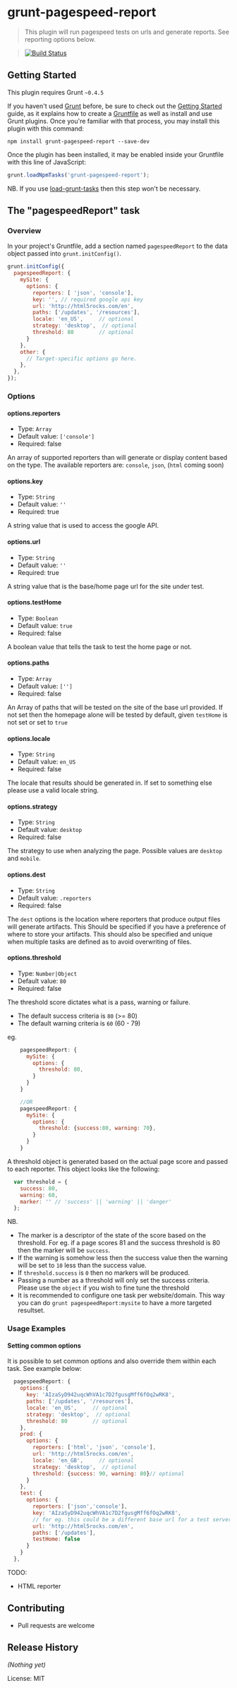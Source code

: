 # grunt-pagespeed-report

> This plugin will run pagespeed tests on urls and generate reports. See reporting options below.

> [![Build Status](https://travis-ci.org/lwhiteley/grunt-pagespeed-report.svg?branch=master)](https://travis-ci.org/lwhiteley/grunt-pagespeed-report)

## Getting Started
This plugin requires Grunt `~0.4.5`

If you haven't used [Grunt](http://gruntjs.com/) before, be sure to check out the [Getting Started](http://gruntjs.com/getting-started) guide, as it explains how to create a [Gruntfile](http://gruntjs.com/sample-gruntfile) as well as install and use Grunt plugins. Once you're familiar with that process, you may install this plugin with this command:

```shell
npm install grunt-pagespeed-report --save-dev
```

Once the plugin has been installed, it may be enabled inside your Gruntfile with this line of JavaScript:

```js
grunt.loadNpmTasks('grunt-pagespeed-report');
```

NB. If you use [load-grunt-tasks](https://www.npmjs.org/package/load-grunt-tasks) then this step won't be necessary.

## The "pagespeedReport" task

### Overview
In your project's Gruntfile, add a section named `pagespeedReport` to the data object passed into `grunt.initConfig()`.

```js
grunt.initConfig({
  pagespeedReport: {
    mySite: {
      options: {
        reporters: [ 'json', 'console'],
        key: '', // required google api key
        url: 'http://html5rocks.com/en',
        paths: ['/updates', '/resources'],
        locale: 'en_US',     // optional
        strategy: 'desktop',  // optional
        threshold: 80        // optional
      }
    },
    other: {
      // Target-specific options go here.
    },
  },
});
```

### Options

#### options.reporters
- Type: `Array`
- Default value: `['console']`
- Required: false

An array of supported reporters than will generate or display content based on the type.
The available reporters are: `console`, `json`, (`html` coming soon)

#### options.key
- Type: `String`
- Default value: `''`
- Required: true

A string value that is used to access the google API.

#### options.url
- Type: `String`
- Default value: `''`
- Required: true

A string value that is the base/home page url for the site under test.

#### options.testHome
- Type: `Boolean`
- Default value: `true`
- Required: false

A boolean value that tells the task to test the home page or not.
#### options.paths
- Type: `Array`
- Default value: `['']`
- Required: false

An Array of paths that will be tested on the site of the base url provided. If not set then the homepage alone will be tested by default, given `testHome` is not set or set to `true`

#### options.locale
- Type: `String`
- Default value: `en_US`
- Required: false

The locale that results should be generated in. If set to something else please use a valid locale string.

#### options.strategy
- Type: `String`
- Default value: `desktop`
- Required: false

The strategy to use when analyzing the page. Possible values are `desktop` and `mobile`.
#### options.dest
- Type: `String`
- Default value: `.reporters`
- Required: false

The `dest` options is the location where reporters that produce output files will generate artifacts. This Should be specified if you have a preference of where to store your artifacts. This should also be specified and unique when multiple tasks are defined as to avoid overwriting of files.

#### options.threshold
- Type: `Number|Object`
- Default value: `80`
- Required: false

The threshold score dictates what is a pass, warning or failure.
- The default success criteria is `80` (>= 80)
- The default warning criteria is `60` (60 - 79)

eg.

```js
    pagespeedReport: {
      mySite: {
        options: {
          threshold: 80,
        }
      }
    }

    //OR
    pagespeedReport: {
      mySite: {
        options: {
          threshold: {success:80, warning: 70},
        }
      }
    }

```
A threshold object is generated based on the actual page score and passed to each reporter. This object looks like the following:
```js
  var threshold = {
    success: 80,
    warning: 60,
    marker: '' // 'success' || 'warning' || 'danger'
  };
```
NB.
- The marker is a descriptor of the state of the score based on the threshold.
For eg. if a page scores 81 and the success threshold is 80 then the marker will be `success`.
- If the warning is somehow less then the success value then the warning will be set to `10` less than the success value.
- If `threshold.success` is `0` then no markers will be produced.
- Passing a number as a threshold will only set the success criteria. Please use the `object` if you wish to fine tune the threshold
- It is recommended to configure one task per website/domain. This way you can do `grunt pagespeedReport:mysite` to have a more targeted resultset.

### Usage Examples

#### Setting common options
It is possible to set common options and also override them within each task.
See example below:

```js
  pagespeedReport: {
    options:{
      key: 'AIzaSyD942uqcWhVA1c7D2fgusgMff6fOq2wRK8',
      paths: ['/updates', '/resources'],
      locale: 'en_US',     // optional
      strategy: 'desktop',  // optional
      threshold: 80        // optional
    },
    prod: {
      options: {
        reporters: ['html', 'json', 'console'],
        url: 'http://html5rocks.com/en',
        locale: 'en_GB',     // optional
        strategy: 'desktop',  // optional
        threshold: {success: 90, warning: 80}// optional
      }
    },
    test: {
      options: {
        reporters: ['json','console'],
        key: 'AIzaSyD942uqcWhVA1c7D2fgusgMff6fOq2wRK8',
        // for eg. this could be a different base url for a test server
        url: 'http://html5rocks.com/en',
        paths: ['/updates'],
        testHome: false
      }
    }
  },
```

TODO:
- HTML reporter

## Contributing
- Pull requests are welcome

## Release History
_(Nothing yet)_

License: MIT
